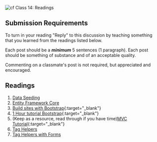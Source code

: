 ![cf](http://i.imgur.com/7v5ASc8.png) Class 14: Readings

## Submission Requirements
To turn in your reading "Reply" to this discussion by teaching something that you learned from the 
readings listed below.

Each post should be a ***minimum*** 5 sentences (1 paragraph). Each post should be something of substance and 
of an acceptable quality. 

Commenting on a classmate's post is not required, but appreciated and encouraged.


## Readings
1. [Data Seeding](https://docs.microsoft.com/en-us/ef/core/modeling/data-seeding)
1. [Entity Framework Core](https://docs.microsoft.com/en-us/aspnet/core/data/ef-rp/intro?view=aspnetcore-2.1&tabs=visual-studio)
1. [Build sites with Bootstrap](https://docs.microsoft.com/en-us/aspnet/core/client-side/bootstrap){:target="_blank"} 
1. [1 Hour tutorial Bootstrap](https://scrimba.com/g/gbootstrap4){:target="_blank"} 
1. (Keep as a resource, read through if you have time)[MVC Tutorial](https://docs.microsoft.com/en-us/aspnet/core/tutorials/first-mvc-app/){:target="_blank"} 
1. [Tag Helpers](https://docs.microsoft.com/en-us/aspnet/core/mvc/views/tag-helpers/intro?view=aspnetcore-2.1)
1. [Tag Helpers with Forms](https://docs.microsoft.com/en-us/aspnet/core/mvc/views/working-with-forms?view=aspnetcore-2.1)
